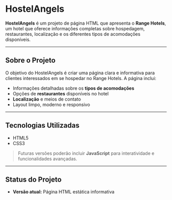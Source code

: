 # HostelAngels

**HostelAngels** é um projeto de página HTML que apresenta o **Range Hotels**, um hotel que oferece informações completas sobre hospedagem, restaurantes, localização e os diferentes tipos de acomodações disponíveis.

---

## Sobre o Projeto

O objetivo do HostelAngels é criar uma página clara e informativa para clientes interessados em se hospedar no Range Hotels. A página inclui:

- Informações detalhadas sobre os **tipos de acomodações**  
- Opções de **restaurantes** disponíveis no hotel  
- **Localização** e meios de contato  
- Layout limpo, moderno e responsivo  

---

## Tecnologias Utilizadas

- HTML5  
- CSS3  

> Futuras versões poderão incluir **JavaScript** para interatividade e funcionalidades avançadas.

---

## Status do Projeto

- **Versão atual:** Página HTML estática informativa  

